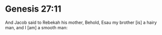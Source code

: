 # Genesis 27:11

And Jacob said to Rebekah his mother, Behold, Esau my brother [is] a hairy man, and I [am] a smooth man: